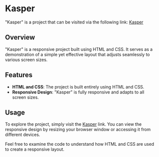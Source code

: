 # Kasper

"Kasper" is a project that can be visited via the following link: [Kasper](https://amen-kasper.vercel.app/)

## Overview

"Kasper" is a responsive project built using HTML and CSS. It serves as a demonstration of a simple yet effective layout that adjusts seamlessly to various screen sizes.

## Features

- **HTML and CSS**: The project is built entirely using HTML and CSS.
- **Responsive Design**: "Kasper" is fully responsive and adapts to all screen sizes.

## Usage

To explore the project, simply visit the [Kasper](https://amen-kasper.vercel.app/) link. You can view the responsive design by resizing your browser window or accessing it from different devices.

Feel free to examine the code to understand how HTML and CSS are used to create a responsive layout.

